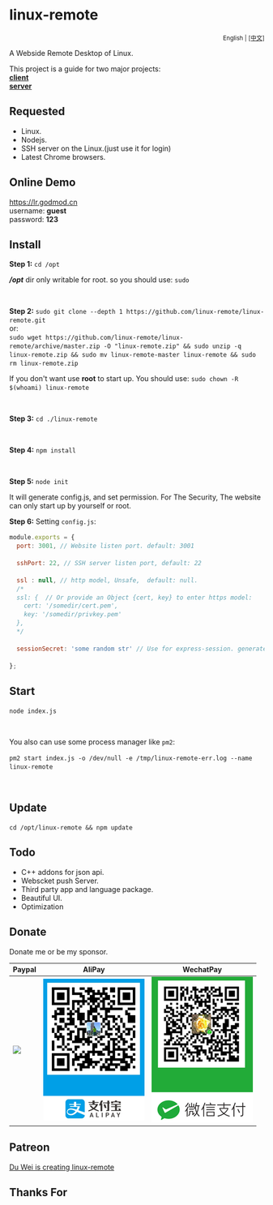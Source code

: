 # linux-remote
<p  align="right"><small>English | <a href='README-zn-CN.md'>[中文]</a></small></p>

A Webside Remote Desktop of Linux.

This project is a guide for two major projects:<br>
[**client**](https://github.com/linux-remote/client)<br>
[**server**](https://github.com/linux-remote/server)
## Requested
- Linux.
- Nodejs.
- SSH server on the Linux.(just use it for login)
- Latest Chrome browsers.
## Online Demo
https://lr.godmod.cn
<br>
username: **guest** <br>
password: **123**
## Install

**Step 1:** `cd /opt`

___/opt___ dir only writable for root. so you should use: `sudo`

<br>

**Step 2:** `sudo git clone --depth 1 https://github.com/linux-remote/linux-remote.git`<br>
or:<br>
`sudo wget https://github.com/linux-remote/linux-remote/archive/master.zip -O "linux-remote.zip" && sudo unzip -q linux-remote.zip && sudo mv linux-remote-master linux-remote && sudo rm linux-remote.zip`

If you don't want use **root** to start up. You should use: `sudo chown -R $(whoami) linux-remote`

<br>

**Step 3:** `cd ./linux-remote`

<br>

**Step 4:** `npm install`

<br>

**Step 5:** `node init`

It will generate config.js, and set permission. For The Security, The website can only start up by yourself or root.
<br>

**Step 6:** Setting `config.js`:
```js
module.exports = {
  port: 3001, // Website listen port. default: 3001

  sshPort: 22, // SSH server listen port, default: 22

  ssl : null, // http model, Unsafe,  default: null.
  /*
  ssl: {  // Or provide an Object {cert, key} to enter https model: 
    cert: '/somedir/cert.pem',
    key: '/somedir/privkey.pem'
  },
  */
  
  sessionSecret: 'some random str' // Use for express-session. generated by init. You don't need modify it.

};
```
## Start
`node index.js`

<br>

You also can use some process manager like `pm2`:

`pm2 start index.js -o /dev/null -e /tmp/linux-remote-err.log --name linux-remote`

<br>

## Update
`cd /opt/linux-remote && npm update`

## Todo
- C++ addons for json api.
- Webscket push Server.
- Third party app and language package.
- Beautiful UI.
- Optimization

## Donate
Donate me or be my sponsor.<br>

| Paypal | AliPay | WechatPay |
| ------------- | ------------- | ------------- |
| <a href="https://www.paypal.me/hezedu" target="_blank"><img src="https://www.paypalobjects.com/webstatic/paypalme/images/pp_logo_small.png"></a> | ![image](https://github.com/hezedu/SomethingBoring/blob/master/pay/alipay.png?raw=true&v=2) | ![image](https://github.com/hezedu/SomethingBoring/blob/master/pay/wxpay.png?raw=true&v=2) |

## Patreon
[Du Wei is creating linux-remote](https://www.patreon.com/duwei)

## Thanks For

